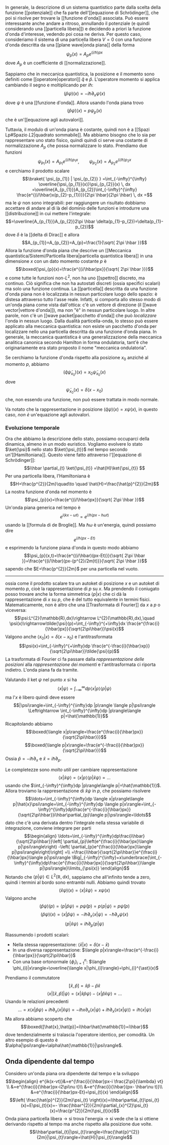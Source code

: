 In generale, la descrizione di un sistema quantistico parte dalla scelta della funzione [[potenziale]] che fa parte dell'[[equazione di Schrödinger]], che poi si risolve per trovare la [[funzione d'onda]] associata. Può essere interessante anche andare a ritroso, annullando il potenziale (e quindi considerando una [[particella libera]]) e decidendo a priori la funzione d'onda d'interesse, vedendo poi cosa ne deriva. Per questo caso, consideriamo il sistema di una particella libera $V=0$ con una funzione d'onda descritta da una [[plane wave|onda piana]] della forma
$$\psi_{p}(x)=A_{p}e^{(i/\hbar)px}$$
dove $A_{p}$ è un coefficiente di [[normalizzazione]].

Sappiamo che in meccanica quantistica, la posizione e il momento sono definiti come [[operatore|operatori]] $\hat{q}$ e $\hat{p}$. L'operatore momento si applica cambiando il segno e moltiplicando per $i\hbar$:
$$(\hat{p}\psi)(x)=-i\hbar \partial_{x}  \psi(x)\tag{1}$$
dove $\psi$ è una [[funzione d'onda]]. Allora usando l'onda piana trovo
$$(\hat{p}\psi)(x)=p\psi_{p}(x)$$
che è un'[[equazione agli autovalori]].

Tuttavia, il modulo di un'onda piana è costante, quindi non è a [[Spazi Lp#Spazio $L {2}$|quadrato sommabile]]. Ma abbiamo bisogno che lo sia per rappresentare uno stato fisico, quindi quindi ci serve una costante di normalizzazione $A_{p}$ che possa normalizzare lo stato. Prendiamo due funzioni
$$\psi_{p_{1}}(x)=A_{p_{1}}e^{(i/\hbar)p_{1}x},\qquad\psi_{p_{2}}(x)=A_{p_{2}}e^{(i/\hbar)p_{2}x}$$
e cerchiamo il prodotto scalare
$$\braket{ \psi_{p_{1}} | \psi_{p_{2}} } =\int_{-\infty}^{\infty} \overline{\psi_{p_{1}}(x)}\psi_{p_{2}}(x) \, dx =\overline{A_{p_{1}}}A_{p_{2}}\int_{-\infty}^{\infty} \frac{e^{(i/\hbar)x(p_{2}-p_{1})}}{2\pi \hbar}(2\pi \hbar) \, dx =$$
ma le $\psi$ non sono integrabili: per raggiungere un risultato dobbiamo accettare di andare al di là del dominio delle funzioni e introdurre una [[distribuzione]] in cui mettere l'integrale:
$$=\overline{A_{p_{1}}}A_{p_{2}}2\pi \hbar \delta(p_{1}-p_{2})=\delta(p_{1}-p_{2})$$
dove $\delta$ è la [[delta di Dirac]] e allora
$$A_{p_{1}}=A_{p_{2}}=A_{p}=\frac{1}{\sqrt{ 2\pi \hbar }}$$
Allora la funzione d'onda piana che descrive un [[Meccanica quantistica/Sistemi/Particella libera|particella quantistica libera]] in una dimensione $x$ con un dato momento costante $p$ è
$$\boxed{\psi_{p}(x)=\frac{e^{(i/\hbar)px}}{\sqrt{ 2\pi \hbar }}}$$
e come tutte le funzioni non-$L^{2}$, non ha uno [[spettro]] discreto, ma continuo. Ciò significa che non ha autostati discreti (ossia specifici scalari) ma solo una funzione continua. La [[particella]] descritta da una funzione d'onda piana non è localizzata in nessun particolare luogo dello spazio: è distesa attraverso tutto l'asse reale. Infatti, si comporta allo stesso modo di un'onda piana come vista dall'ottica: c'è un vettore di direzione (il [[wave vector|vettore d'onda]]), ma non "è" in nessun particolare luogo. In altre parole, non c'è un [[wave packet|pacchetto d'onda]] che può *localizzare* l'onda in nessun luogo. Dalla dualità particella-onda, lo stesso può essere applicato alla meccanica quantistica: non esiste un pacchetto d'onda per localizzare nello una particella descritta da una funzione d'onda piana. In generale, la meccanica quantistica è una generalizzazione della meccanica analitica canonica secondo Hamilton in forma ondulatoria, tant'è che originariamente era stato proposto il nome "meccanica ondulatoria".

Se cerchiamo la funzione d'onda rispetto alla posizione $x_{0}$ anziché al momento $p$, abbiamo
$$(\hat{q}\tilde{\psi}_{x_{0}})(x)=x_{0}\tilde{\psi}_{x_{0}}(x)$$
dove
$$\tilde{\psi}_{x_{0}}(x)=\delta(x-x_{0})$$
che, non essendo una funzione, non può essere trattata in modo normale.

Va notato che la rappresentazione in posizione $(\hat{q}\psi)(x)=x\psi(x)$, in questo caso, *non è* un'equazione agli autovalori.

### Evoluzione temporale
Ora che abbiamo la descrizione dello stato, possiamo occuparci della dinamica, almeno in un modo euristico. Vogliamo evolvere lo stato $\ket{\psi}$ nello stato $\ket{\psi_{t}}$ nel tempo secondo un'[[Hamiltoniana]]. Questo viene fatto attraverso l'[[equazione di Schrödinger]]:
$$i\hbar \partial_{t} \ket{\psi_{t}} =\hat{H}\ket{\psi_{t}} $$
Per una particella libera, l'Hamiltoniana è
$$H=\frac{p^{2}}{2m}\quad\to \quad \hat{H}=\frac{\hat{p}^{2}}{2m}$$
La nostra funzione d'onda nel momento è
$$\psi_{p}(x)=\frac{e^{(i/\hbar)px}}{\sqrt{ 2\pi \hbar }}$$
Un'onda piana generica nel tempo è
$$e^{i(kx-\omega t)}=e^{i/\hbar(px-\hbar \omega t)}$$
usando la [[formula di de Broglie]]. Ma $\hbar \omega$ è un'energia, quindi possiamo dire
$$e^{i/\hbar(px-Et)}$$
e esprimendo la funzione piana d'onda in questo modo abbiamo
$$\psi_{p}(x,t)=\frac{e^{(i/\hbar)(px-Et)}}{\sqrt{ 2\pi \hbar }}=\frac{e^{(i/\hbar)(px-(p^{2}/2m)t)}}{\sqrt{ 2\pi \hbar }}$$
sapendo che $E=\frac{p^{2}}{2m}$ per una particella nel vuoto.

---

ossia come il prodotto scalare tra un autoket di posizione $x$ e un autoket di momento $p$, cioè la rappresentazione di $p$ su $x$. Ma prendendo il coniugato posso trovare anche la forma simmetrica $\langle p|x\rangle$ che ci dà la rappresentazione di $x$ su $p$, che è del tutto equivalente in termini fisici. Matematicamente, non è altro che una [[Trasformata di Fourier]] da $x$ a $p$ o viceversa:
$$\psi:L^{2}(\mathbb{R},dx)\rightarrow L^{2}(\mathbb{R},dx),\quad \psi(x)\rightarrow\tilde{\psi}(p)=\int_{-\infty}^{+\infty}dx \frac{e^{\frac{i}{\hbar}px}}{\sqrt{2\pi\hbar}}\psi(x)$$
Valgono anche $\langle x_{0}|x\rangle=\delta(x-x_{0})$ e l'antitrasformata
$$\psi(x)=\int_{-\infty}^{+\infty}dp \frac{e^{-\frac{i}{\hbar}xp}}{\sqrt{2\pi\hbar}}\tilde{\psi}(p)$$
La trasformata di Fourier ci fa passare dalla *rappresentazione delle posizioni* alla *rappresentazione dei momenti* e l'antitrasformata ci riporta indietro. L'onda piana fa da tramite.

Valutando il ket $\psi$ nel punto $x$ si ha
$$\langle x|\psi\rangle=\int_{-\infty}^{\infty}dp \langle x|p\rangle \langle p|\psi\rangle$$
ma l'$x$ è libero quindi deve essere
$$|\psi\rangle=\int_{-\infty}^{\infty}dp |p\rangle \langle p|\psi\rangle \Leftrightarrow \int_{-\infty}^{\infty}dp |p\rangle\langle p|=\hat{\mathbb{1}}$$
Ricapitolando abbiamo
$$\boxed{\langle x|p\rangle=\frac{e^{\frac{i}{\hbar}px}}{\sqrt{2\pi\hbar}}}$$
$$\boxed{\langle p|x\rangle=\frac{e^{-\frac{i}{\hbar}px}}{\sqrt{2\pi\hbar}}}$$
Ossia $\hat{p}=-i\hbar \partial_{x}$ e $\hat{x}=i\hbar\partial_{p}$.

Le completezze sono *molto utili* per cambiare rappresentazione
$$\langle x|\hat{x}\psi\rangle=\langle x|p\rangle \langle p|\hat{x}\psi\rangle=\ldots$$
usando che $\int_{-\infty}^{\infty}dp |p\rangle\langle p|=\hat{\mathbb{1}}$. Allora troviamo la rappresentazione di $\hat{x}\psi$ in $p$, che possiamo risolvere
$$\ldots=\int_{-\infty}^{\infty}dp \langle x|p\rangle\langle p|\hat{x}\psi\rangle=\int_{-\infty}^{\infty}dp \langle p|x\rangle=\int_{-\infty}^{\infty}dp\frac{e^{-\frac{i}{\hbar}px}}{\sqrt{2\pi\hbar}}i\hbar\partial_{p}\langle p|\psi\rangle=\ldots$$
dato che c'è una derivata dentro l'integrale nella stessa variabile di integrazione, conviene integrare per parti
$$\begin{align}
\ldots=\int_{-\infty}^{\infty}dp\frac{i\hbar}{\sqrt{2\pi\hbar}}\left[ \partial_{p}\left(e^{\frac{i}{\hbar}px}\langle p|\psi\rangle\right) -\left( \partial_{p}e^{\frac{i}{\hbar}px}\langle p|\psi\rangle\right)\right] =\\
=\frac{i\hbar}{\sqrt{2\pi\hbar}}e^{\frac{i}{\hbar}px}\langle p|\psi\rangle \Big|_{-\infty}^{\infty}+x\underbrace{\int_{-\infty}^{\infty}dp\frac{e^{\frac{i}{\hbar}px}}{\sqrt{2\pi\hbar}}\langle p|\psi\rangle}\limits_{\psi(x)}
\end{align}$$
Notando che $\langle p|\psi\rangle\in L^{2}(\mathbb{R},dx)$, sappiamo che all'infinito tende a zero, quindi i termini al bordo sono entrambi nulli. Abbiamo quindi trovato
$$(\hat{x}\psi)(x)=\langle x|\hat{x}\psi\rangle=x\psi(x)$$
Valgono anche
$$(\hat{p}\psi)(p)=\langle p|\hat{p}\psi\rangle=p\tilde{\psi}(p)=p\langle p|\psi\rangle=p\tilde{\psi}(p)$$
$$(\hat{p}\psi)(x)=\langle x|\hat{p}\psi\rangle=-i\hbar\partial_{x}\langle x|\psi\rangle=-\hbar\partial_{x}\psi(x)$$
$$\langle p|\hat{x}\psi\rangle=i\hbar\partial_{p}\langle p|\psi\rangle$$

Riassumendo i prodotti scalari:
- Nella stessa rappresentazione: $\langle \bar{x}|x\rangle=\delta(x-\bar{x})$
- In una diversa rappresentazione: $\langle p|x\rangle=\frac{e^{-\frac{i}{\hbar}px}}{\sqrt{2\pi\hbar}}$
- Con una base ortonormale $\{\phi_{i}\}_{i=1}^{n}$: $\langle \phi_{i}|x\rangle=\overline{\langle x|\phi_{i}\rangle}=\phi_{i}^{\ast}(x)$

Prendiamo il commutatore
$$[\hat{x},\hat{p}]=\hat{x}\hat{p}-\hat{p}\hat{x}$$
$$\langle x|[\hat{x},\hat{p}]|\psi\rangle=\langle x|\hat{x}\hat{p}\psi\rangle-\langle x|\hat{p}\hat{x}\psi\rangle=\ldots$$
Usando le relazioni precedenti
$$\ldots=x \langle x|\hat{p}\psi\rangle+i\hbar\partial_{x}\langle x|\hat{x}\psi\rangle=-i\hbar x\partial_{x}\langle x|\psi\rangle+i\hbar\partial_{x}(x \langle x|\psi\rangle)=i\hbar \langle x|\psi\rangle$$
Ma allora abbiamo scoperto che
$$\boxed{[\hat{x},\hat{p}]=i\hbar\hat{\mathbb{1}}=i\hbar}$$
dove tendenzialmente si tralascia l'operatore identico, per comodità. Un altro esempio di questo è $\alpha|\psi\rangle=\alpha\hat{\mathbb{1}}|\psi\rangle$.

## Onda dipendente dal tempo
Considero un'onda piana ora dipendente dal tempo e la sviluppo
$$\begin{align}
e^{ik(x-vt)}&=e^{\frac{i}{\hbar}px-i \frac{2\pi}{\lambda} vt} \\
&=e^{\frac{i}{\hbar}px-i2\pi\nu t}\\
&=e^{\frac{i}{\hbar}(px- \hbar\nu t)}\\
&=e^{\frac{i}{\hbar}px-Et}=\psi_{t}(x)
\end{align}$$
$$\left( \frac{\hat{p}^{2}}{2m}\psi_{t} \right)(x)=i\hbar\partial_{t}\psi_{t}(x)=E\psi_{t}(x)=- \frac{\hbar^{2}}{2m}\partial_{x}^{2}\psi_{t}(x)=\frac{p^{2}}{2m}\psi_{t}(x)$$
Onda piana particella libera -> si trova l'energia -> si vede che la si ottiene derivando rispetto al tempo ma anche rispetto alla posizione due volte.
$$i\hbar\partial_{t}|\psi_{t}\rangle=\frac{\hat{p}^{2}}{2m}|\psi_{t}\rangle=\hat{H}|\psi_{t}\rangle$$

